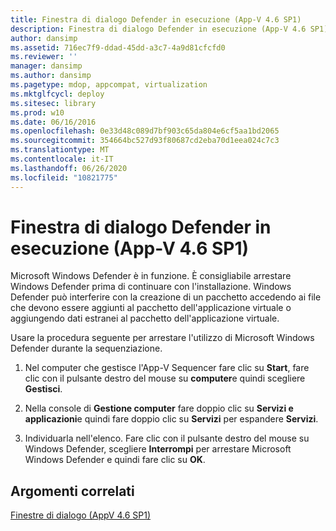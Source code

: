 ```yaml
---
title: Finestra di dialogo Defender in esecuzione (App-V 4.6 SP1)
description: Finestra di dialogo Defender in esecuzione (App-V 4.6 SP1)
author: dansimp
ms.assetid: 716ec7f9-ddad-45dd-a3c7-4a9d81cfcfd0
ms.reviewer: ''
manager: dansimp
ms.author: dansimp
ms.pagetype: mdop, appcompat, virtualization
ms.mktglfcycl: deploy
ms.sitesec: library
ms.prod: w10
ms.date: 06/16/2016
ms.openlocfilehash: 0e33d48c089d7bf903c65da804e6cf5aa1bd2065
ms.sourcegitcommit: 354664bc527d93f80687cd2eba70d1eea024c7c3
ms.translationtype: MT
ms.contentlocale: it-IT
ms.lasthandoff: 06/26/2020
ms.locfileid: "10821775"
---
```

# Finestra di dialogo Defender in esecuzione (App-V 4.6 SP1)


Microsoft Windows Defender è in funzione. È consigliabile arrestare Windows Defender prima di continuare con l'installazione. Windows Defender può interferire con la creazione di un pacchetto accedendo ai file che devono essere aggiunti al pacchetto dell'applicazione virtuale o aggiungendo dati estranei al pacchetto dell'applicazione virtuale.

Usare la procedura seguente per arrestare l'utilizzo di Microsoft Windows Defender durante la sequenziazione.

1.  Nel computer che gestisce l'App-V Sequencer fare clic su **Start**, fare clic con il pulsante destro del mouse su **computer**e quindi scegliere **Gestisci**.

2.  Nella console di **Gestione computer** fare doppio clic su **Servizi e applicazioni**e quindi fare doppio clic su **Servizi** per espandere **Servizi**.

3.  Individuarla nell'elenco. Fare clic con il pulsante destro del mouse su Windows Defender, scegliere **Interrompi** per arrestare Microsoft Windows Defender e quindi fare clic su **OK**.

## Argomenti correlati


[Finestre di dialogo (AppV 4.6 SP1)](dialog-boxes--appv-46-sp1-.md)

 

 





